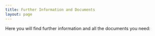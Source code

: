 ```yaml
---
title: Further Information and Documents
layout: page
---
```


Here you will find further information and all the documents you need:




